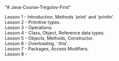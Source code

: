 "# Java-Course-Tregulov-First" 

Lesson 1 - Introduction. Methods 'print' and 'println'.   
Lesson 2 - Primitive types.  
Lesson 3 - Operations.  
Lesson 4 - Class, Object, Reference data types.  
Lesson 5 - Objects, Methods, Constructor.   
Lesson 6 - Overloading, '.this'.   
Lesson 7 - Packages, Access Modifiers.   
Lesson 8 - 
